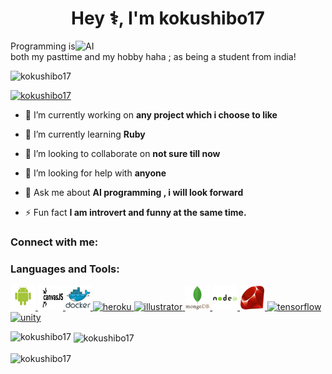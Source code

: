 <h1 align="center">Hey ⚕️, I'm kokushibo17</h1>
<img align="right" alt="AI" width="400" src="https%3A%2F%2Fwww.lumenci.com%2Fpost%2Ffuture-of-ai&psig=AOvVaw3uTr5AMvTVC0_yz2s8u7yN&ust=1682429505160000&source=images&cd=vfe&ved=0CBEQjRxqFwoTCKjJ-r3Qwv4CFQAAAAAdAAAAABAE.gif"
<h3 align="center">Programming is both my pasttime and my hobby haha ; as being a student from india!</h3>

<p align="left"> <img src="https://komarev.com/ghpvc/?username=kokushibo17&label=Profile%20views&color=0e75b6&style=flat" alt="kokushibo17" /> </p>

<p align="left"> <a href="https://github.com/ryo-ma/github-profile-trophy"><img src="https://github-profile-trophy.vercel.app/?username=kokushibo17" alt="kokushibo17" /></a> </p>

- 🔭 I’m currently working on **any project which i choose to like**

- 🌱 I’m currently learning **Ruby**

- 👯 I’m looking to collaborate on **not sure till now**

- 🤝 I’m looking for help with **anyone**

- 💬 Ask me about **AI programming , i will look forward**

- ⚡ Fun fact **I am introvert and funny at the same time.**

<h3 align="left">Connect with me:</h3>

<p align="left">

</p>

<h3 align="left">Languages and Tools:</h3>

<p align="left"> <a href="https://developer.android.com" target="_blank" rel="noreferrer"> <img src="https://raw.githubusercontent.com/devicons/devicon/master/icons/android/android-original-wordmark.svg" alt="android" width="40" height="40"/> </a> <a href="https://canvasjs.com" target="_blank" rel="noreferrer"> <img src="https://raw.githubusercontent.com/Hardik0307/Hardik0307/master/assets/canvasjs-charts.svg" alt="canvasjs" width="40" height="40"/> </a> <a href="https://www.docker.com/" target="_blank" rel="noreferrer"> <img src="https://raw.githubusercontent.com/devicons/devicon/master/icons/docker/docker-original-wordmark.svg" alt="docker" width="40" height="40"/> </a> <a href="https://heroku.com" target="_blank" rel="noreferrer"> <img src="https://www.vectorlogo.zone/logos/heroku/heroku-icon.svg" alt="heroku" width="40" height="40"/> </a> <a href="https://www.adobe.com/in/products/illustrator.html" target="_blank" rel="noreferrer"> <img src="https://www.vectorlogo.zone/logos/adobe_illustrator/adobe_illustrator-icon.svg" alt="illustrator" width="40" height="40"/> </a> <a href="https://www.mongodb.com/" target="_blank" rel="noreferrer"> <img src="https://raw.githubusercontent.com/devicons/devicon/master/icons/mongodb/mongodb-original-wordmark.svg" alt="mongodb" width="40" height="40"/> </a> <a href="https://nodejs.org" target="_blank" rel="noreferrer"> <img src="https://raw.githubusercontent.com/devicons/devicon/master/icons/nodejs/nodejs-original-wordmark.svg" alt="nodejs" width="40" height="40"/> </a> <a href="https://www.ruby-lang.org/en/" target="_blank" rel="noreferrer"> <img src="https://raw.githubusercontent.com/devicons/devicon/master/icons/ruby/ruby-original.svg" alt="ruby" width="40" height="40"/> </a> <a href="https://www.tensorflow.org" target="_blank" rel="noreferrer"> <img src="https://www.vectorlogo.zone/logos/tensorflow/tensorflow-icon.svg" alt="tensorflow" width="40" height="40"/> </a> <a href="https://unity.com/" target="_blank" rel="noreferrer"> <img src="https://www.vectorlogo.zone/logos/unity3d/unity3d-icon.svg" alt="unity" width="40" height="40"/> </a> </p>

<p><img align="left" src="https://github-readme-stats.vercel.app/api/top-langs?username=kokushibo17&show_icons=true&locale=en&layout=compact" alt="kokushibo17" /></p>

<p>&nbsp;<img align="center" src="https://github-readme-stats.vercel.app/api?username=kokushibo17&show_icons=true&locale=en" alt="kokushibo17" /></p>

<p><img align="center" src="https://github-readme-streak-stats.herokuapp.com/?user=kokushibo17&" alt="kokushibo17" /></p>





